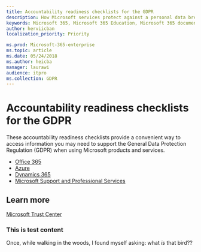 ```yaml
---
title: Accountability readiness checklists for the GDPR
description: How Microsoft services protect against a personal data breach and how Microsoft responds and notifies you if a breach occurs.
keywords: Microsoft 365, Microsoft 365 Education, Microsoft 365 documentation, GDPR
author: herviicban
localization_priority: Priority

ms.prod: Microsoft-365-enterprise
ms.topic: article
ms.date: 05/24/2018
ms.author: heicba
manager: laurawi
audience: itpro
ms.collection: GDPR
---
```


# Accountability readiness checklists for the GDPR

These accountability readiness checklists provide a convenient way to access information you may need to support the General Data Protection Regulation (GDPR) when using Microsoft products and services.  

- [Office 365](gdpr-arc-Office365.md)
- [Azure](gdpr-arc-Azure.md)
- [Dynamics 365](gdpr-arc-Dynamics365.md)
- [Microsoft Support and Professional Services](gdpr-arc-prof-services.md)




## Learn more

[Microsoft Trust Center](https://www.microsoft.com/TrustCenter/Privacy/gdpr/default.aspx)


### This is test content

Once, while walking in the woods, I found myself asking: what _is_ that bird??